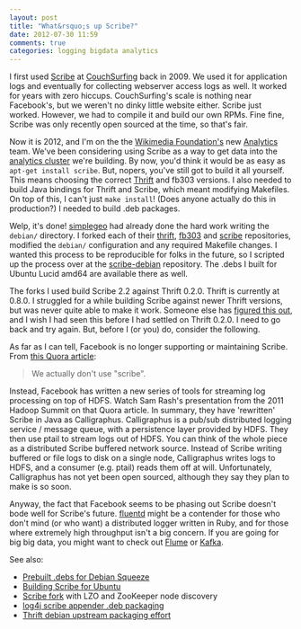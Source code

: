 ```yaml
---
layout: post
title: "What&rsquo;s up Scribe?"
date: 2012-07-30 11:59
comments: true
categories: logging bigdata analytics
---
```



I first used [Scribe](https://github.com/facebook/scribe) at [CouchSurfing](http://www.couchsurfing.org) back in 2009.  We used it for application logs and eventually for collecting webserver access logs as well.  It worked for years with zero hiccups.  CouchSurfing's scale is nothing near Facebook's, but we weren't no dinky little website either.  Scribe just worked.  However, we had to compile it and build our own RPMs.  Fine fine, Scribe was only recently open sourced at the time, so that's fair.  

Now it is 2012, and I'm on the the [Wikimedia Foundation's](http://wikimediafoundation.org/wiki/Home) new [Analytics](https://blog.wikimedia.org/2012/07/25/meet-the-analytics-team/) team.  We've been considering using Scribe as a way to get data into the [analytics cluster](http://www.mediawiki.org/wiki/Analytics/Kraken) we're building.  By now, you'd think it would be as easy as `apt-get install scribe`.  But, nopers, you've still got to build it all yourself.  This means choosing the correct [Thrift](http://thrift.apache.org/) and fb303 versions.  I also needed to build Java bindings for Thrift and Scribe, which meant modifying Makefiles.  On top of this, I can't just `make install`! (Does anyone actually do this in production?)  I needed to build .deb packages.  

Welp, it's done!  [simplegeo](https://github.com/simplegeo) had already done the hard work writing the `debian/` directory.  I forked each of their [thrift](https://github.com/wmf-analytics/thrift), [fb303](https://github.com/wmf-analytics/thrift-fb303) and [scribe](https://github.com/wmf-analytics/scribe) repositories, modified the `debian/` configuration and any required Makefile changes.  I wanted this process to be reproducible for folks in the future, so I scripted up the process over at the [scribe-debian](https://github.com/wmf-analytics/scribe-debian) repository.  The .debs I built for Ubuntu Lucid amd64 are available there as well.  

The forks I used build Scribe 2.2 against Thrift 0.2.0.  Thrift is currently at 0.8.0.  I struggled for a while building Scribe against newer Thrift versions, but was never quite able to make it work.  Someone else has [figured this out](http://ycavatars.blogspot.com/2012/05/build-scribe-on-ubuntu-1204.html), and I wish I had seen this before I had settled on Thrift 0.2.0.  I need to go back and try again.  But, before I (or you) do, consider the following.

As far as I can tell, Facebook is no longer supporting or maintaining Scribe.  From [this Quora article](http://www.quora.com/Why-did-Facebook-develop-Puma-pTail-instead-of-using-existing-ones-like-Flume):
> We actually don't use "scribe".

Instead, Facebook has written a new series of tools for streaming log processing on top of HDFS.  Watch Sam Rash's presentation from the 2011 Hadoop Summit on that Quora article.  In summary, they have 'rewritten' Scribe in Java as Calligraphus.  Calligraphus is a pub/sub distributed logging service / message queue, with a persistence layer provided by HDFS.  They then use ptail to stream logs out of HDFS.  You can think of the whole piece as a distributed Scribe buffered network source.  Instead of Scribe writing buffered or file logs to disk on a single node, Calligraphus writes logs to HDFS, and a consumer (e.g. ptail) reads them off at will.  Unfortunately, Calligraphus has not yet been open sourced, although they say they plan to make is so soon.

Anyway, the fact that Facebook seems to be phasing out Scribe doesn't bode well for Scribe's future.  [fluentd](http://fluentd.org/) might be a contender for those who don't mind (or who want) a distributed logger written in Ruby, and for those where extremely high throughput isn't a big concern.  If you are going for big big data, you might want to check out [Flume](https://cwiki.apache.org/FLUME/) or [Kafka](http://incubator.apache.org/kafka/).

See also:

* [Prebuilt .debs for Debian Squeeze](http://sandrotosi.blogspot.gr/2010/10/scribe-thrift-for-debian-squeeze.html)
* [Building Scribe for Ubuntu](http://ycavatars.blogspot.com/2012/05/build-scribe-on-ubuntu-1204.html)
* [Scribe fork](https://github.com/traviscrawford/scribe) with LZO and ZooKeeper node discovery
* [log4j scribe appender .deb packaging](https://github.com/wmf-analytics/log4j-scribe-appender)
* [Thrift debian upstream packaging effort](http://bugs.debian.org/cgi-bin/bugreport.cgi?bug=648451)
